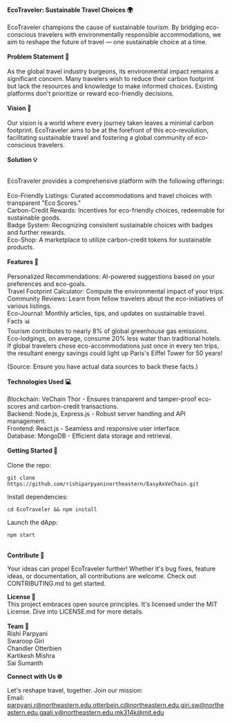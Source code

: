 <b>
EcoTraveler: Sustainable Travel Choices 🌍
</b>
</br>
</br>
EcoTraveler champions the cause of sustainable tourism. By bridging eco-conscious travelers with environmentally responsible accommodations, we aim to reshape the future of travel — one sustainable choice at a time.
</br>
</br>
<b>
Problem Statement 🚫</b></br>
</br>
As the global travel industry burgeons, its environmental impact remains a significant concern. Many travelers wish to reduce their carbon footprint but lack the resources and knowledge to make informed choices. Existing platforms don't prioritize or reward eco-friendly decisions.
<b> 
</br>
</br>
Vision 🌱
</b>
</br>
</br>
Our vision is a world where every journey taken leaves a minimal carbon footprint. EcoTraveler aims to be at the forefront of this eco-revolution, facilitating sustainable travel and fostering a global community of eco-conscious travelers.
<b></br>
</br>
Solution 💡</b></br>
</br>

EcoTraveler provides a comprehensive platform with the following offerings:</br>
</br>
Eco-Friendly Listings: Curated accommodations and travel choices with transparent "Eco Scores."</br>
Carbon-Credit Rewards: Incentives for eco-friendly choices, redeemable for sustainable goods.</br>
Badge System: Recognizing consistent sustainable choices with badges and further rewards.</br>
Eco-Shop: A marketplace to utilize carbon-credit tokens for sustainable products.</br>
</br>
<b>Features 🌟</b></br>
</br>
Personalized Recommendations: AI-powered suggestions based on your preferences and eco-goals.</br>
Travel Footprint Calculator: Compute the environmental impact of your trips.</br>
Community Reviews: Learn from fellow travelers about the eco-initiatives of various listings.</br>
Eco-Journal: Monthly articles, tips, and updates on sustainable travel.</br>
Facts 📊</br>
Tourism contributes to nearly 8% of global greenhouse gas emissions.</br>
Eco-lodgings, on average, consume 20% less water than traditional hotels.</br>
If global travelers chose eco-accommodations just once in every ten trips, the resultant energy savings could light up Paris's Eiffel Tower for 50 years!</br>

(Source: Ensure you have actual data sources to back these facts.)
</br>
</br>
<b>Technologies Used 💻</b></br>
</br>
Blockchain: VeChain Thor - Ensures transparent and tamper-proof eco-scores and carbon-credit transactions.</br>
Backend: Node.js, Express.js - Robust server handling and API management.</br>
Frontend: React.js - Seamless and responsive user interface.</br>
Database: MongoDB - Efficient data storage and retrieval.</br>
</br>
<b>Getting Started 🚀</b></br>
</br>
Clone the repo:</br>
```
git clone https://github.com/rishiparpyaninortheastern/EasyAxVeChain.git
```
Install dependencies:
```
cd EcoTraveler && npm install
```
Launch the dApp:
```
npm start
```
</br>
<b>Contribute 🤝</b></br>

Your ideas can propel EcoTraveler further! Whether it's bug fixes, feature ideas, or documentation, all contributions are welcome. Check out CONTRIBUTING.md to get started.

<b>License 📄</b></br>
This project embraces open source principles. It's licensed under the MIT License. Dive into LICENSE.md for more details.
</br>
</br>
<b>Team 👥</b></br>
Rishi Parpyani</br>
Swaroop Giri</br>
Chandler Otterbien</br>
Kartikesh Mishra</br>
Sai Sumanth</br>



<b>Connect with Us 🌐</b></br>

Let's reshape travel, together. Join our mission:</br>
Email: parpyani.r@northeastern.edu,otterbein.c@northeastern.edu,giri.sw@northeastern.edu,gaali.v@northeastern.edu,mk314k@mit.edu
